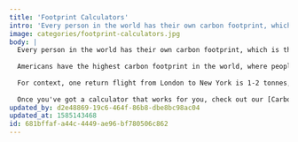 ```yaml
---
title: 'Footprint Calculators'
intro: 'Every person in the world has their own carbon footprint, which is the total amount of carbon dioxide you''ve emitted either directly, like driving to the shops, or indirectly, like buying something online which means somebody else is doing the driving to bring you your stuff.   Americans have the highest carbon footprint in the world, where people are spewing ~15 tonnes of CO2 into the air every year. It varies a lot by country, but the E.U. average is around 7 tonnes. If we want to stick to 2°C then we need to each get our footprints down to 4.8 tonnes. 2°C is still abslutely awful ([thousands of heat deaths in the U.S. alone](https://www.carbonbrief.org/limiting-warming-to-1-5c-could-prevent-thousands-of-heat-deaths-in-us-cities), global food shortages and 98% of coral bleached which means the oceans are fucked and a lot of fish are gone), but 3°C means _billions_ die. Right now we''re heading for 4°C so we really do need to get on top of this.  For context, one return flight from London to New York is 1-2 tonnes, a meat-based diet is 2.6 tonnes, and driving a car for a year is around 2.6 tonnes as well. Then there''s buying stuff like laptops and other electronics which produce almost as much CO2 as short haul flight. 😨 These averages may not apply to you, maybe you''re doing better, or worse! A calculator you can get more accurate insight, to congratulate you or motivate you to sort things out.  Once you''ve got a calculator that works for you, check out our [Carbon Reduction](/carbon-reduction) section to keep trimming it down until you get to 2 tonnes, then 1, then... 0?! Whilst you''re sorting out your footprint, help others sort out theirs, and check out our [Politics](/politics) section to scale your personal action to collective action.'
image: categories/footprint-calculators.jpg
body: |
  Every person in the world has their own carbon footprint, which is the total amount of carbon dioxide you've emitted either directly, like driving to the shops, or indirectly, like buying something online which means somebody else is doing the driving to bring you your stuff. 
  
  Americans have the highest carbon footprint in the world, where people are spewing ~15 tonnes of CO2 into the air every year. It varies a lot by country, but the E.U. average is around 7 tonnes. If we want to stick to 2°C then we need to each get our footprints down to 4.8 tonnes. 2°C is still abslutely awful ([thousands of heat deaths in the U.S. alone](https://www.carbonbrief.org/limiting-warming-to-1-5c-could-prevent-thousands-of-heat-deaths-in-us-cities), global food shortages and 98% of coral bleached which means the oceans are fucked and a lot of fish are gone), but 3°C means _billions_ die. Right now we're heading for 4°C so we really do need to get on top of this.
  
  For context, one return flight from London to New York is 1-2 tonnes, a meat-based diet is 2.6 tonnes, and driving a car for a year is around 2.6 tonnes as well. Then there's buying stuff like laptops and other electronics which produce almost as much CO2 as short haul flight. 😨 These averages may not apply to you, maybe you're doing better, or worse! A calculator you can get more accurate insight, to congratulate you or motivate you to sort things out.
  
  Once you've got a calculator that works for you, check out our [Carbon Reduction](/carbon-reduction) section to keep trimming it down until you get to 2 tonnes, then 1, then... 0?! Whilst you're sorting out your footprint, help others sort out theirs, and check out our [Politics](/politics) section to scale your personal action to collective action.
updated_by: d2e48869-19c6-464f-86b8-dbe8bc98ac04
updated_at: 1585143468
id: 681bffaf-a44c-4449-ae96-bf780506c862
---
```

